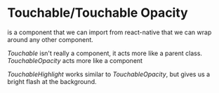 # Touchable/Touchable Opacity

<Touchable /> is a component that we can import from react-native that we can wrap around any other component.

*Touchable* isn't really a component, it acts more like a parent class. *TouchableOpacity* acts more like a component

*TouchableHighlight* works similar to *TouchableOpacity*, but gives us a bright flash at the background.